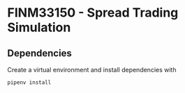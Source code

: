 # FINM33150 - Spread Trading Simulation

<!-- START doctoc generated TOC please keep comment here to allow auto update -->
<!-- END doctoc generated TOC please keep comment here to allow auto update -->

## Dependencies

Create a virtual environment and install dependencies with

    pipenv install


